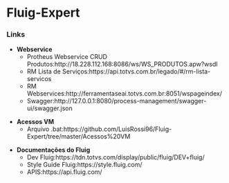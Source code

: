 # Fluig-Expert

<h3>Links</h3>
<ul>
	<li>
		<b>Webservice</b>
		<ul>
			<li>Protheus Webservice CRUD Produtos:http://18.228.112.168:8086/ws/WS_PRODUTOS.apw?wsdl</li>
			<li>RM Lista de Serviços:https://api.totvs.com.br/legado/#/rm-lista-servicos</li>
			<li>RM Webservices:http://ferramentaseai.totvs.com.br:8051/wspageindex/</li>
			<li>Swagger:http://127.0.0.1:8080/process-management/swagger-ui/swagger.json</li>
		</ul>
	</li>
</ul>
<ul>		
	<li>
		<b>Acessos VM</b>
		<ul>
			<li>Arquivo .bat:https://github.com/LuisRossi96/Fluig-Expert/tree/master/Acessos%20VM</li>
		</ul>
	</li>
</ul>
<ul>		
	<li>
		<b>Documentações do Fluig</b>
		<ul>
			<li>Dev Fluig:https://tdn.totvs.com/display/public/fluig/DEV+fluig/</li>
			<li>Style Guide Fluig:https://style.fluig.com/</li>
			<li>APIS:https://api.fluig.com/</li>
		</ul>
	</li>
</ul>


